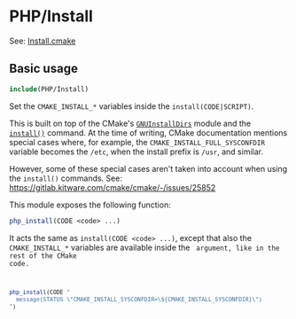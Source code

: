 # PHP/Install

See: [Install.cmake](https://github.com/petk/php-build-system/blob/master/cmake/cmake/modules/PHP/Install.cmake)

## Basic usage

```cmake
include(PHP/Install)
```

Set the `CMAKE_INSTALL_*` variables inside the `install(CODE|SCRIPT)`.

This is built on top of the CMake's
[`GNUInstallDirs`](https://cmake.org/cmake/help/latest/module/GNUInstallDirs.html)
module and the
[`install()`](https://cmake.org/cmake/help/latest/command/install.html) command.
At the time of writing, CMake documentation mentions special cases where, for
example, the `CMAKE_INSTALL_FULL_SYSCONFDIR` variable becomes the `/etc`, when
the install prefix is `/usr`, and similar.

However, some of these special cases aren't taken into account when using the
`install()` commands. See: https://gitlab.kitware.com/cmake/cmake/-/issues/25852

This module exposes the following function:

```cmake
php_install(CODE <code> ...)
```

It acts the same as `install(CODE <code> ...)`, except that also the
`CMAKE_INSTALL_*` variables are available inside the <code> argument, like in
the rest of the CMake code.

```cmake
php_install(CODE "
  message(STATUS \"CMAKE_INSTALL_SYSCONFDIR=\${CMAKE_INSTALL_SYSCONFDIR}\")
")
```
